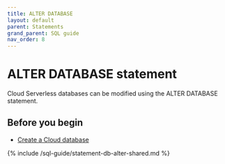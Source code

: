 ```yaml
---
title: ALTER DATABASE
layout: default
parent: Statements
grand_parent: SQL guide
nav_order: 8
---
```


# ALTER DATABASE statement

Cloud Serverless databases can be modified using the ALTER DATABASE statement.

## Before you begin

* [Create a Cloud database](/docs/cloud/cloud-databases/cloud-db-create)

{% include /sql-guide/statement-db-alter-shared.md %}
